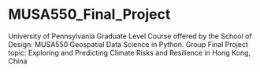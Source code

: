 # MUSA550_Final_Project
University of Pennsylvania Graduate Level Course offered by the School of Design: MUSA550 Geospatial Data Science in Python. Group Final Project topic: Exploring and Predicting Climate Risks and Resilience in Hong Kong, China
